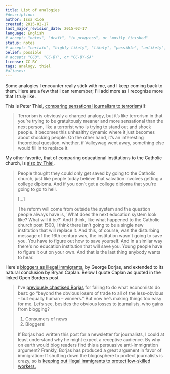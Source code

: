 ```yaml
---
title: List of analogies
#description: 
author: Issa Rice
created: 2015-02-17
last_major_revision_date: 2015-02-17
language: English
# accepts "notes", "draft", "in progress", or "mostly finished"
status: notes
# accepts "certain", "highly likely", "likely", "possible", "unlikely", "highly unlikely", "remote", "impossible", "log", "emotional", or "fiction"
belief: possible
# accepts "CC0", "CC-BY", or "CC-BY-SA"
license: CC-BY
tags: analogy, thiel
#aliases: 
---
```


Some analogies I encounter really stick with me, and I keep coming back to them.
Here are a few that I can remember; I'll add more as I recognize more that I truly like.

This is Peter Thiel, [comparing sensational journalism to terrorism](https://www.pehub.com/2009/05/peter-thiel-on-valleywag-its-the-silicon-valley-equivalent-of-al-qaeda/)(!):

> Terrorism is obviously a charged analogy, but it’s like terrorism in that you’re trying to be gratuitously meaner and more sensational than the next person, like a terrorist who is trying to stand out and shock people. It becomes this unhealthy dynamic where it just becomes about shocking people. On the other hand, it’s an interesting theoretical question, whether, if Valleywag went away, something else would fill in to replace it.


My other favorite, that of comparing educational institutions to the Catholic church, is [also by Thiel](advice-for-young-people#peter-thiel).

> People thought they could only get saved by going to the Catholic church, just like people today believe that salvation involves getting a college diploma. And if you don’t  get a college diploma that you're going to go to hell.
>
> \[...\]
>
> The reform will come from outside the system and the question people
> always have is, 'What does the next education system look like? What
> will it be?' And I think, like what happened to the Catholic church
> post 1500,  I think there isn't going to be a single new institution
> that will replace it. And this, of course, was the disturbing message
> of the 16th century was, the institution wasn't going to save you. You
> have to figure out how to save yourself. And in a similar way there's
> no education institution that will save you. Young people have to
> figure it out on your own. And that is the last thing anybody wants to
> hear.

Here's [bloggers as illegal immigrants](http://openborders.info/bloggers-as-illegal-immigrants/), by George Borjas, and extended to its natural conclusion by Bryan Caplan.
Below I quote Caplan as quoted in the linked Open Borders post.


> I’ve [previously chastised Borjas](http://econlog.econlib.org/archives/2007/05/borjas_whats_hi.html)
> for failing to do what economists do best: go “beyond the obvious
> losers of trade to all of the less-obvious – but equally human –
> winners.” But now he’s making things too easy for me. Let’s see,
> besides the obvious losses to journalists, who gains from blogging?
>
> 1. Consumers of news
> 2. Bloggers!
>
> If Borjas had written this post for a newsletter for journalists, I
> could at least understand why he might expect a receptive audience. By
> why on earth would blog readers find this a persuasive
> anti-immigration argument? Frankly, Borjas has produced a great
> argument in favor of immigration: If shutting down the blogosphere to
> protect journalists is crazy, so is [keeping out illegal immigrants to protect low-skilled workers.](http://econlog.econlib.org/archives/2006/03/are_lowskilled.html)

